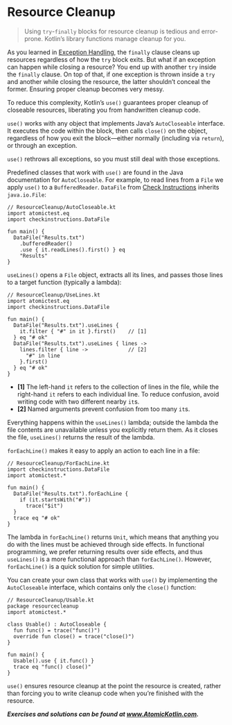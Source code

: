 # Resource Cleanup

> Using `try`-`finally` blocks for resource cleanup is tedious and error-prone. Kotlin’s library functions manage cleanup for you.

As you learned in [Exception Handling](javascript:void(0)), the `finally` clause cleans up resources regardless of how the `try` block exits. But what if an exception can happen while closing a resource? You end up with another `try` inside the `finally` clause. On top of that, if one exception is thrown inside a `try` and another while closing the resource, the latter shouldn’t conceal the former. Ensuring proper cleanup becomes very messy.

To reduce this complexity, Kotlin’s `use()` guarantees proper cleanup of closeable resources, liberating you from handwritten cleanup code.

`use()` works with any object that implements Java’s `AutoCloseable` interface. It executes the code within the block, then calls `close()` on the object, regardless of how you exit the block—either normally (including via `return`), or through an exception.

`use()` rethrows all exceptions, so you must still deal with those exceptions.

Predefined classes that work with `use()` are found in the Java documentation for `AutoCloseable`. For example, to read lines from a `File` we apply `use()` to a `BufferedReader`. `DataFile` from [Check Instructions](javascript:void(0)) inherits `java.io.File`:

```
// ResourceCleanup/AutoCloseable.kt
import atomictest.eq
import checkinstructions.DataFile

fun main() {
  DataFile("Results.txt")
    .bufferedReader()
    .use { it.readLines().first() } eq
    "Results"
}
```

`useLines()` opens a `File` object, extracts all its lines, and passes those lines to a target function (typically a lambda):

```
// ResourceCleanup/UseLines.kt
import atomictest.eq
import checkinstructions.DataFile

fun main() {
  DataFile("Results.txt").useLines {
    it.filter { "#" in it }.first()    // [1]
  } eq "# ok"
  DataFile("Results.txt").useLines { lines ->
    lines.filter { line ->             // [2]
      "#" in line
    }.first()
  } eq "# ok"
}
```

- **[1]** The left-hand `it` refers to the collection of lines in the file, while the right-hand `it` refers to each individual line. To reduce confusion, avoid writing code with two different nearby `it`s.
- **[2]** Named arguments prevent confusion from too many `it`s.

Everything happens within the `useLines()` lambda; outside the lambda the file contents are unavailable unless you explicitly return them. As it closes the file, `useLines()` returns the result of the lambda.

`forEachLine()` makes it easy to apply an action to each line in a file:

```
// ResourceCleanup/ForEachLine.kt
import checkinstructions.DataFile
import atomictest.*

fun main() {
  DataFile("Results.txt").forEachLine {
    if (it.startsWith("#"))
      trace("$it")
  }
  trace eq "# ok"
}
```

The lambda in `forEachLine()` returns `Unit`, which means that anything you do with the lines must be achieved through side effects. In functional programming, we prefer returning results over side effects, and thus `useLines()` is a more functional approach than `forEachLine()`. However, `forEachLine()` is a quick solution for simple utilities.

You can create your own class that works with `use()` by implementing the `AutoCloseable` interface, which contains only the `close()` function:

```
// ResourceCleanup/Usable.kt
package resourcecleanup
import atomictest.*

class Usable() : AutoCloseable {
  fun func() = trace("func()")
  override fun close() = trace("close()")
}

fun main() {
  Usable().use { it.func() }
  trace eq "func() close()"
}
```

`use()` ensures resource cleanup at the point the resource is created, rather than forcing you to write cleanup code when you’re finished with the resource.

***Exercises and solutions can be found at www.AtomicKotlin.com.***